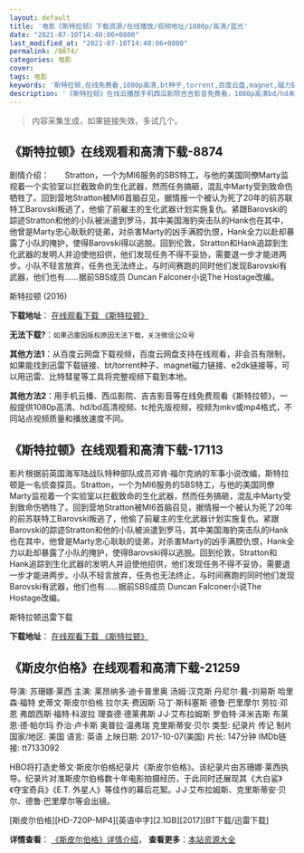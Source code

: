 ```yaml
---
layout: default
title: '电影《斯特拉顿》下载资源/在线播放/视频地址/1080p/高清/蓝光'
date: "2021-07-10T14:40:06+0800"
last_modified_at: "2021-07-10T14:40:06+0800"
permalink: /8874/
categories: 电影
cover:
tags: 电影
keywords: '斯特拉顿,在线免费看,1080p高清,bt种子,torrent,百度云盘,magnet,磁力链,迅雷下载资源'
description: '《斯特拉顿》在线云播放手机西瓜影院吉吉影音免费看，1080p高清bd/hd未删减完整版和tc抢先枪版，mkv/mp4格式，附带bt/torrent种子、magnet/磁力链、百度云盘、网盘资源迅雷下载链接'
---
```


>内容采集生成，如果链接失效，多试几个。


## 《斯特拉顿》在线观看和高清下载-8874

剧情介绍：　　Stratton，一个为MI6服务的SBS特工，与他的美国同僚Marty监视着一个实验室以拦截致命的生化武器，然而任务搞砸，混乱中Marty受到致命伤牺牲了。回到营地Stratton被MI6首脑召见，据情报一个被认为死了20年的前苏联特工Barovski叛逃了，他偷了前雇主的生化武器计划实施复仇。紧跟Barovski的踪迹Stratton和他的小队被派遣到罗马，其中美国海豹突击队的Hank也在其中，他曾是Marty忠心耿耿的徒弟，对杀害Marty的凶手满腔仇恨，Hank全力以赴却暴露了小队的掩护，使得Barovski得以逃脱。回到伦敦，Stratton和Hank追踪到生化武器的发明人并迫使他招供，他们发现任务不得不妥协，需要退一步才能进两步。小队不轻言放弃，任务也无法终止，与时间赛跑的同时他们发现Barovski有武器，他们也有……据前SBS成员 Duncan Falconer小说The Hostage改编。


斯特拉顿 (2016)

**下载地址**： [在线观看下载 《斯特拉顿》](https://www.btbtdy.me/btdy/dy10312.html) 


**无法下载?**：`如果迅雷因版权原因无法下载，关注微信公众号 `

**其他方法1**：从百度云网盘下载视频，百度云网盘支持在线观看，非会员有限制，如果能找到迅雷下载链接、bt/torrent种子、magnet磁力链接、e2dk链接等，可以用迅雷、比特彗星等工具将完整视频下载到本地。

**其他方法2**：用手机云播、西瓜影院、吉吉影音等在线免费观看《斯特拉顿》，一般提供1080p高清、hd/bd高清视频、tc抢先版视频，视频为mkv或mp4格式，不同站点视频质量和播放速度不同。


## 《斯特拉顿》在线观看和高清下载-17113

影片根据前英国海军陆战队特种部队成员邓肯·福尔克纳的军事小说改编，斯特拉顿是一名侦查探员。Stratton，一个为MI6服务的SBS特工，与他的美国同僚Marty监视着一个实验室以拦截致命的生化武器，然而任务搞砸，混乱中Marty受到致命伤牺牲了。回到营地Stratton被MI6首脑召见，据情报一个被认为死了20年的前苏联特工Barovski叛逃了，他偷了前雇主的生化武器计划实施复仇。紧跟Barovski的踪迹Stratton和他的小队被派遣到罗马，其中美国海豹突击队的Hank也在其中，他曾是Marty忠心耿耿的徒弟，对杀害Marty的凶手满腔仇恨，Hank全力以赴却暴露了小队的掩护，使得Barovski得以逃脱。回到伦敦，Stratton和Hank追踪到生化武器的发明人并迫使他招供，他们发现任务不得不妥协，需要退一步才能进两步。小队不轻言放弃，任务也无法终止，与时间赛跑的同时他们发现Barovski有武器，他们也有……据前SBS成员 Duncan Falconer小说The Hostage改编。


斯特拉顿迅雷下载

**下载地址**： [在线观看下载 《斯特拉顿》](https://www.993dy.com//vod-detail-id-25996.html) 


## 《斯皮尔伯格》在线观看和高清下载-21259

导演: 苏珊娜·莱西 主演: 莱昂纳多·迪卡普里奥 汤姆·汉克斯 丹尼尔·戴-刘易斯 哈里森·福特 史蒂文·斯皮尔伯格 拉尔夫·费因斯 马丁·斯科塞斯 德鲁·巴里摩尔 劳拉·邓恩 弗朗西斯·福特·科波拉 理查德·德莱弗斯 J·J·艾布拉姆斯 罗伯特·泽米吉斯 布莱恩·德·帕尔玛 乔治·卢卡斯 奥普拉·温弗瑞 克里斯蒂安·贝尔 类型: 纪录片 传记 制片国家/地区: 美国 语言: 英语 上映日期: 2017-10-07(美国) 片长: 147分钟 IMDb链接: tt7133092

HBO将打造史蒂文·斯皮尔伯格纪录片《斯皮尔伯格》。该纪录片由苏珊娜·莱西执导。纪录片对准斯皮尔伯格数十年电影拍摄经历，于此同时还展现其《大白鲨》《夺宝奇兵》《E.T. 外星人》等佳作的幕后花絮。J·J·艾布拉姆斯、克里斯蒂安·贝尔、德鲁·巴里摩尔等会出镜。


[斯皮尔伯格][HD-720P-MP4][英语中字][2.1GB][2017][BT下载/迅雷下载]

**详情查看**： [《斯皮尔伯格》详情介绍](/movie/21259/)， **查看更多**：[本站资源大全](/movie/t/all/)

